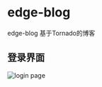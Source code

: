 # edge-blog
edge-blog 基于Tornado的博客

## 登录界面

![login page](https://raw.githubusercontent.com/garenchan/edge-blog/master/docs/snapshots/login.png)
